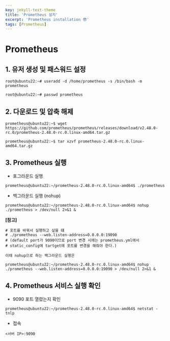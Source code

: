 ```yaml
---
key: jekyll-text-theme
title: 'Prometheus 설치'
excerpt: 'Prometheus installation 😎'
tags: [Prometheus]
---
```


# Prometheus

## 1. 유저 생성 및 패스워드 설정

```
root@ubuntu22:~# useradd -d /home/prometheus -s /bin/bash -m prometheus  

root@ubuntu22:~# passwd prometheus
```

## 2. 다운로드 및 압축 해제

```
prometheus@ubuntu22:~$ wget https://github.com/prometheus/prometheus/releases/download/v2.48.0-rc.0/prometheus-2.48.0-rc.0.linux-amd64.tar.gz  

prometheus@ubuntu22:~$ tar xzvf prometheus-2.48.0-rc.0.linux-amd64.tar.gz
```

## 3. Prometheus 실행

* 포그라운드 실행

```
prometheus@ubuntu22:~/prometheus-2.48.0-rc.0.linux-amd64$ ./prometheus  
```

* 백그라운드 실행 (nohup)

```
prometheus@ubuntu22:~/prometheus-2.48.0-rc.0.linux-amd64$ nohup ./prometheus > /dev/null 2>&1 &
```

**[참고]**

```
# 포트를 바꿔서 실행하고 싶을 떄
# ./prometheus --web.listen-address=0.0.0.0:19090
# (default port가 9090이므로 port 변경 시에는 prometheus.yml에서
# static_config에 tartget에 포트를 변경을 해줘야 한다.)

이때 nohup으로 하는 백그라운드 실행은

prometheus@ubuntu22:~/prometheus-2.48.0-rc.0.linux-amd64$ nohup ./prometheus --web.listen-address=0.0.0.0:19090 > /dev/null 2>&1 &
```

## 4. Prometheus 서비스 실행 확인

* 9090 포트 열렸는지 확인

```
prometheus@ubuntu22:~/prometheus-2.48.0-rc.0.linux-amd64$ netstat -tnlp
```

* 접속 

```
<서버 IP>:9090
```
